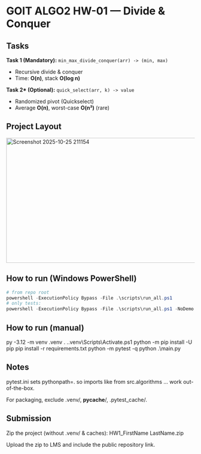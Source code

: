 # GOIT ALGO2 HW-01 — Divide & Conquer

## Tasks

**Task 1 (Mandatory):** `min_max_divide_conquer(arr) -> (min, max)`

- Recursive divide & conquer
- Time: **O(n)**, stack **O(log n)**

**Task 2\* (Optional):** `quick_select(arr, k) -> value`

- Randomized pivot (Quickselect)
- Average **O(n)**, worst-case **O(n²)** (rare)

## Project Layout

<img width="683" height="334" alt="Screenshot 2025-10-25 211154" src="https://github.com/user-attachments/assets/ae1875fa-8bd2-497a-bbd7-8de2c1902408" />


## How to run (Windows PowerShell)

```powershell
# from repo root
powershell -ExecutionPolicy Bypass -File .\scripts\run_all.ps1
# only tests:
powershell -ExecutionPolicy Bypass -File .\scripts\run_all.ps1 -NoDemo
```

## How to run (manual)

py -3.12 -m venv .venv
. .\.venv\Scripts\Activate.ps1
python -m pip install -U pip
pip install -r requirements.txt
python -m pytest -q
python .\main.py

## Notes

pytest.ini sets pythonpath=. so imports like from src.algorithms ... work out-of-the-box.

For packaging, exclude .venv/, **pycache**/, .pytest_cache/.

## Submission

Zip the project (without .venv/ & caches): HW1_FirstName LastName.zip

Upload the zip to LMS and include the public repository link.


